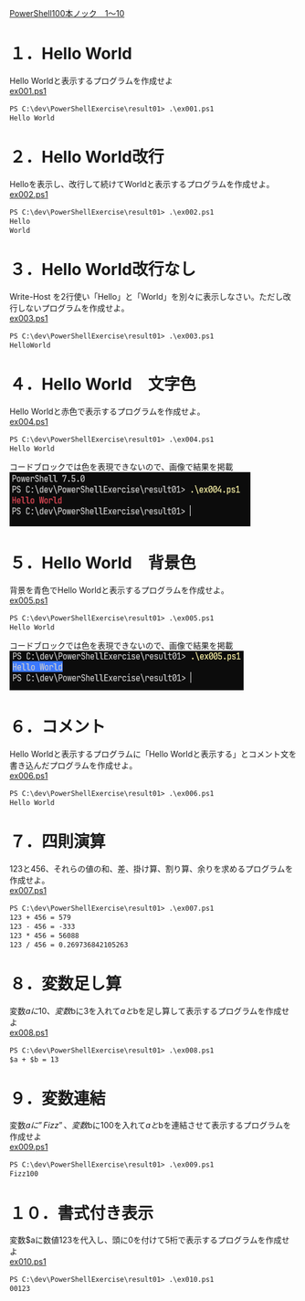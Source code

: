 [PowerShell100本ノック　1～10](https://note.com/mahalo_/n/ne1d40940d106)  

# １．Hello World
Hello Worldと表示するプログラムを作成せよ  
[ex001.ps1](ex001.ps1)
```
PS C:\dev\PowerShellExercise\result01> .\ex001.ps1
Hello World
```

# ２．Hello World改行  
Helloを表示し、改行して続けてWorldと表示するプログラムを作成せよ。  
[ex002.ps1](ex002.ps1)
```
PS C:\dev\PowerShellExercise\result01> .\ex002.ps1
Hello
World
```

# ３．Hello World改行なし
Write-Host を2行使い「Hello」と「World」を別々に表示しなさい。ただし改行しないプログラムを作成せよ。  
[ex003.ps1](ex003.ps1)
```
PS C:\dev\PowerShellExercise\result01> .\ex003.ps1
HelloWorld
```

# ４．Hello World　文字色
Hello Worldと赤色で表示するプログラムを作成せよ。  
[ex004.ps1](ex004.ps1)
```
PS C:\dev\PowerShellExercise\result01> .\ex004.ps1
Hello World
```
コードブロックでは色を表現できないので、画像で結果を掲載  
![alt text](image.png)

# ５．Hello World　背景色
背景を青色でHello Worldと表示するプログラムを作成せよ。  
[ex005.ps1](ex005.ps1)
```
PS C:\dev\PowerShellExercise\result01> .\ex005.ps1
Hello World
```
コードブロックでは色を表現できないので、画像で結果を掲載  
![alt text](image-1.png)

# ６．コメント
Hello Worldと表示するプログラムに「Hello Worldと表示する」とコメント文を書き込んだプログラムを作成せよ。  
[ex006.ps1](ex006.ps1)
```
PS C:\dev\PowerShellExercise\result01> .\ex006.ps1
Hello World
```

# ７．四則演算
123と456、それらの値の和、差、掛け算、割り算、余りを求めるプログラムを作成せよ。  
[ex007.ps1](ex007.ps1)
```
PS C:\dev\PowerShellExercise\result01> .\ex007.ps1
123 + 456 = 579
123 - 456 = -333
123 * 456 = 56088
123 / 456 = 0.269736842105263
```

# ８．変数足し算
変数$aに10、変数$bに3を入れて$aと$bを足し算して表示するプログラムを作成せよ  
[ex008.ps1](ex008.ps1)
```
PS C:\dev\PowerShellExercise\result01> .\ex008.ps1
$a + $b = 13
```

# ９．変数連結
変数$aに”Fizz”、変数$bに100を入れて$aと$bを連結させて表示するプログラムを作成せよ  
[ex009.ps1](ex009.ps1)
```
PS C:\dev\PowerShellExercise\result01> .\ex009.ps1
Fizz100
```

# １０．書式付き表示
変数$aに数値123を代入し、頭に0を付けて5桁で表示するプログラムを作成せよ  
[ex010.ps1](ex010.ps1)
```
PS C:\dev\PowerShellExercise\result01> .\ex010.ps1
00123
```